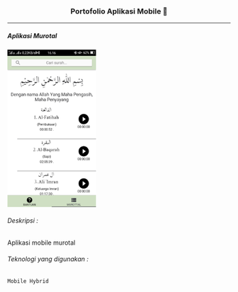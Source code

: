 ### <p style="text-align: center;"> Portofolio Aplikasi Mobile 📱 

---

##### Aplikasi Murotal

<img src="/aset/images/apk-mobile-murotal.png" alt="drawing" width="200"/>

###### Deskripsi :
Aplikasi mobile murotal

###### Teknologi yang digunakan :

`Mobile Hybrid`